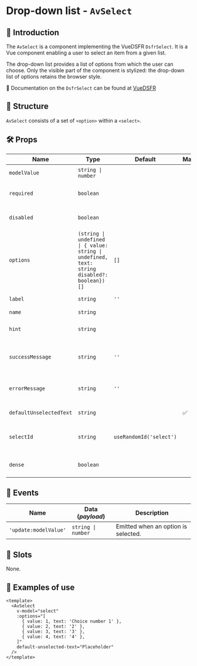 # Drop-down list - `AvSelect`

## 🌟 Introduction

The `AvSelect` is a component implementing the VueDSFR `DsfrSelect`. It is a Vue component enabling a user to select an item from a given list.

The drop-down list provides a list of options from which the user can choose. Only the visible part of the component is stylized: the drop-down list of options retains the browser style.

🏅 Documentation on the `DsfrSelect` can be found at [VueDSFR](https://vue-ds.fr/composants/DsfrSelect)

## 📐 Structure

`AvSelect` consists of a set of `<option>` within a `<select>`.

## 🛠️ Props

| Name | Type | Default | Mandatory | Description |
| --- | --- | --- | --- | --- |
| `modelValue` | `string \| number` | | | Selected option value. |
| `required` | `boolean` | | | Indicates if the select is required.|
| `disabled` | `boolean` | | | Indicated if the select is disabled.|
| `options` | `(string \| undefined \| { value: string \| undefined, text: string disabled?: boolean})[]` | `[]` | | Selectable options. |
| `label` | `string` | `''` | | Select text label.|
| `name` | `string` | | | Field name.|
| `hint` | `string` | | | Texte d'indice pour guider.|
| `successMessage` | `string` | `''` | | If set, display a success message. |
| `errorMessage` | `string` | `''` | | If set, display an error message.|
| `defaultUnselectedText` | `string` | | ✅ | Placeholder text.|
| `selectId` | `string` | `useRandomId('select')` | | Unique id for the select. Used for the accessibility. |
| `dense` | `boolean` | | | Dense mode for reduced padding.|

## 📡 Events

| Name | Data (*payload*) | Description |
| --- | --- | --- |
| `'update:modelValue'` | `string \| number` | Emitted when an option is selected. |

## 🧩 Slots

None.

## 📝 Examples of use

```vue
<template>
  <AvSelect
    v-model="select"
    :options="[
      { value: 1, text: 'Choice number 1' },
      { value: 2, text: '2' },
      { value: 3, text: '3' },
      { value: 4, text: '4' },
    ]"
    default-unselected-text="Placeholder"
  />
</template>
```
